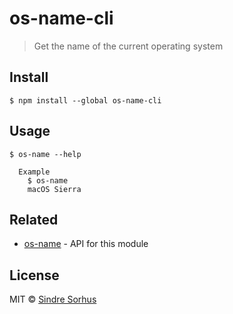 # os-name-cli

> Get the name of the current operating system


## Install

```
$ npm install --global os-name-cli
```


## Usage

```
$ os-name --help

  Example
    $ os-name
    macOS Sierra
```


## Related

- [os-name](https://github.com/sindresorhus/os-name) - API for this module


## License

MIT © [Sindre Sorhus](https://sindresorhus.com)
